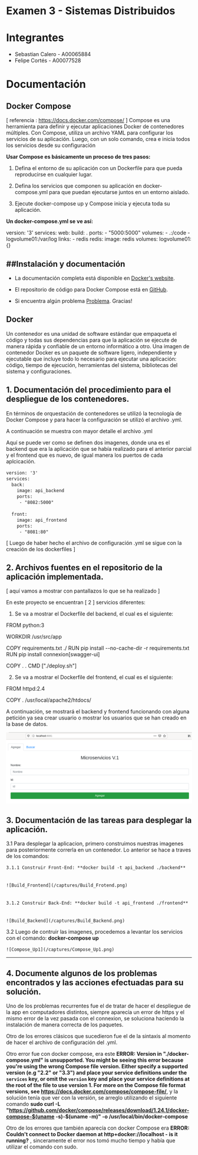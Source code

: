# Examen 3 - Sistemas Distribuidos
# Integrantes
- Sebastian Calero - A00065884
- Felipe Cortés - A00077528

# Documentación

## Docker Compose

[ referencia : https://docs.docker.com/compose/ ]
Compose es una herramienta para definir y ejecutar aplicaciones Docker de contenedores múltiples. Con Compose, utiliza un archivo YAML para configurar los servicios de su aplicación. Luego, con un solo comando, crea e inicia todos los servicios desde su configuración 

**Usar Compose es básicamente un proceso de tres pasos:**

1) Defina el entorno de su aplicación con un Dockerfile para que pueda reproducirse en cualquier lugar.

2) Defina los servicios que componen su aplicación en docker-compose.yml para que puedan ejecutarse juntos en un entorno aislado.

3) Ejecute docker-compose up y Compose inicia y ejecuta toda su aplicación.


**Un docker-compose.yml se ve así:**

version: '3'
services:
  web:
    build: .
    ports:
    - "5000:5000"
    volumes:
    - .:/code
    - logvolume01:/var/log
    links:
    - redis
  redis:
    image: redis
volumes:
  logvolume01: {}



##Instalación y documentación
------------------------------
- La documentación completa está disponible en [Docker's website](https://docs.docker.com/compose/).

- El repositorio de código para Docker Compose está en [GitHub](https://github.com/docker/compose).

-  Si encuentra algún problema [Problema](https://github.com/docker/compose/issues/new/choose). Gracias!


## Docker 

Un contenedor es una unidad de software estándar que empaqueta el código y todas sus dependencias para que la aplicación se ejecute de manera rápida y confiable de un entorno informático a otro. Una imagen de contenedor Docker es un paquete de software ligero, independiente y ejecutable que incluye todo lo necesario para ejecutar una aplicación: código, tiempo de ejecución, herramientas del sistema, bibliotecas del sistema y configuraciones.



## 1. Documentación del procedimiento para el despliegue de los contenedores.

En términos de orquestación de contenedores se utilizó la tecnología de Docker Compose y para hacer la configuración se utilizó el archivo .yml.

A continuación se muestra con mayor detalle el archivo .yml


Aquí se puede ver como se definen dos imagenes, donde una es el backend que era la aplicación que se había realizado para el anterior parcial y el frontend que es nuevo, de igual manera los puertos de cada aplcicación.

```
version: '3'
services:
  back:
    image: api_backend   
    ports:
     - "8082:5000"

  front:
    image: api_frontend
    ports:
     - "8081:80"
```

[ Luego de haber hecho el archivo de configuración .yml se sigue con la creación de los dockerfiles ]

## 2. Archivos fuentes en el repositorio de la aplicación implementada.


[ aquí vamos a mostrar con pantallazos lo que se ha realizado ]


En este proyecto se encuentran [ 2 ] servicios diferentes:


1) Se va a mostrar el Dockerfile del backend, el cual es el siguiente:

FROM python:3

WORKDIR /usr/src/app

COPY requirements.txt ./
RUN pip install --no-cache-dir -r requirements.txt
RUN pip install connexion[swagger-ui]

COPY . .
CMD ["./deploy.sh"]


2) Se va a mostrar el Dockerfile del frontend, el cual es el siguiente:


FROM httpd:2.4

COPY . /usr/local/apache2/htdocs/


A continuación, se mostrará el backend y frontend funcionando con alguna petición ya sea crear usuario o mostrar los usuarios que se han creado en la base de datos.


![WebApp](/Captures/WebApp.png)


## 3. Documentación de las tareas para desplegar la aplicación.

  3.1 Para desplegar la aplicacion, primero construimos nuestras imagenes para posteriormente correrla en un contenedor. Lo anterior se   hace a traves de los comandos:
    
    3.1.1 Construir Front-End: **docker build -t api_backend ./backend**
    
    
    ![Build_Frontend](/captures/Build_Frotend.png)
    
       
    3.1.2 Construir Back-End: **docker build -t api_frontend ./frontend**
    
    
    ![Build_Backend](/captures/Build_Backend.png)
    
    
  3.2 Luego de contruir las imagenes, procedemos a levantar los servicios con el comando: **docker-compose up**
  
    ![Compose_Up1](/captures/Compose_Up1.png)
   

--------------------------------------------------------------------------------------------------------------------------------------
## 4. Documente algunos de los problemas encontrados y las acciones efectuadas para su solución.

Uno de los problemas recurrentes fue el de tratar de hacer el despliegue de la app en computadores distintos, siempre aparecía un error de https y el mismo error de la vez pasada con el connexion, se soluciona haciendo la instalación de manera correcta de los paquetes.

Otro de los errores clásicos que sucedieron fue el de la sintaxis al momento de hacer el archivo de configuración del .yml.

Otro error fue con docker compose, era este **ERROR: Version in "./docker-compose.yml" is unsupported. You might be seeing this error because you're using the wrong Compose file version. Either specify a supported version (e.g "2.2" or "3.3") and place your service definitions under the `services` key, or omit the `version` key and place your service definitions at the root of the file to use version 1.
For more on the Compose file format versions, see https://docs.docker.com/compose/compose-file/**, y la solución tenía que ver con la versión, se arreglo utilizando el siguiente comando **sudo curl -L "https://github.com/docker/compose/releases/download/1.24.1/docker-compose-$(uname -s)-$(uname -m)" -o /usr/local/bin/docker-compose**

 

Otro de los errores que también aparecía con docker Compose era **ERROR: Couldn't connect to Docker daemon at http+docker://localhost - is it running?** , sinceramente el error nos tomó mucho tiempo y había que utilizar el comando con sudo.







